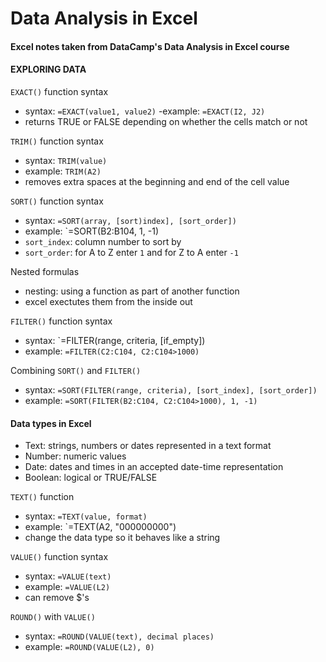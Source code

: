# Data Analysis in Excel
#### Excel notes taken from DataCamp's Data Analysis in Excel course


#### EXPLORING DATA

`EXACT()` function syntax
- syntax:
`=EXACT(value1, value2)`
-example: 
`=EXACT(I2, J2)`
- returns TRUE or FALSE depending on whether the cells match or not

`TRIM()` function syntax
- syntax: 
`TRIM(value)` 
- example:
`TRIM(A2)`
- removes extra spaces at the beginning and end of the cell value

`SORT()` function syntax
- syntax:
`=SORT(array, [sort)index], [sort_order])`
- example:
`=SORT(B2:B104, 1, -1)
- `sort_index`: column number to sort by
- `sort_order`: for A to Z enter `1` and for Z to A enter `-1`

Nested formulas
- nesting: using a function as part of another function
- excel exectutes them from the inside out

`FILTER()` function syntax
- syntax:
`=FILTER(range, criteria, [if_empty])
- example:
`=FILTER(C2:C104, C2:C104>1000)`

Combining `SORT()` and `FILTER()`
- syntax:
`=SORT(FILTER(range, criteria), [sort_index], [sort_order])`
- example:
`=SORT(FILTER(B2:C104, C2:C104>1000), 1, -1)`

#### Data types in Excel
- Text: strings, numbers or dates represented in a text format
- Number: numeric values
- Date: dates and times in an accepted date-time representation
- Boolean: logical or TRUE/FALSE

`TEXT()` function
- syntax:
`=TEXT(value, format)`
- example:
`=TEXT(A2, "000000000")
- change the data type so it behaves like a string

`VALUE()` function syntax
- syntax:
`=VALUE(text)`
- example:
`=VALUE(L2)`
- can remove $'s

`ROUND()` with `VALUE()`
- syntax:
`=ROUND(VALUE(text), decimal places)`
- example:
`=ROUND(VALUE(L2), 0)`
